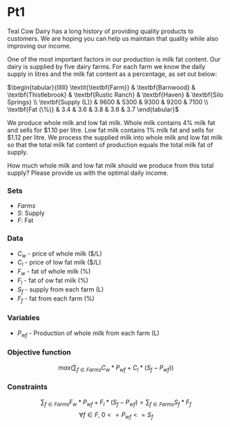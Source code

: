 # Pt1

Teal Cow Dairy has a long history of providing quality products to customers. We are hoping you can help us maintain that quality while also improving our income.

One of the most important factors in our production is milk fat content. Our dairy is supplied by five dairy farms. For each farm we know the daily supply in litres and the milk fat content as a percentage, as set out below:

$\begin{tabular}{llllll}
\textit{\textbf{Farm}} & \textbf{Barnwood} & \textbf{Thistlebrook} & \textbf{Rustic Ranch} & \textbf{Haven} & \textbf{Silo Springs} \\
\textbf{Supply (L)}    & 9600              & 5300                  & 9300                  & 9200           & 7100                  \\
\textbf{Fat (\%)}      & 3.4               & 3.6                   & 3.8                   & 3.6            & 3.7                  
\end{tabular}$

We produce whole milk and low fat milk. Whole milk contains 4% milk fat and sells for $1.10 per litre. Low fat milk contains 1% milk fat and sells for $1.12 per litre. We process the supplied milk into whole milk and low fat milk so that the total milk fat content of production equals the total milk fat of supply.

How much whole milk and low fat milk should we produce from this total supply? Please provide us with the optimal daily income.

### Sets
- $Farms$
- $S:$ Supply
- $F:$ Fat

### Data
- $C_w$ - price of whole milk ($/L)
- $C_l$ - price of low fat milk ($/L)
- $F_w$ - fat of whole milk (%)
- $F_l$ - fat of ow fat milk (%)
- $S_f$ - supply from each farm (L)
- $F_f$ - fat from each farm (%)

### Variables
- $P_{wf}$ - Production of whole milk from each farm (L)

### Objective function
$$max(\sum_{f \in Farms} C_w*P_{wf}+C_l*(S_f-P_{wf}))$$

### Constraints
$$\sum_{f \in Farms} F_w*P_{wf} + F_l*(S_f-P_{wf}) = \sum_{f \in Farms} S_f*F_f $$
$$\forall f \in F,\; 0<=P_{wf}<=S_f$$


